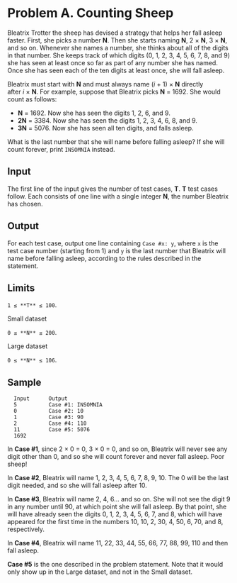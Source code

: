 # Problem A. Counting Sheep

Bleatrix Trotter the sheep has devised a strategy that helps her fall asleep faster. First, she picks a number **N**. Then she starts naming **N**, 2 × **N**, 3 × **N**, and so on. Whenever she names a number, she thinks about all of the digits in that number. She keeps track of which digits (0, 1, 2, 3, 4, 5, 6, 7, 8, and 9) she has seen at least once so far as part of any number she has named. Once she has seen each of the ten digits at least once, she will fall asleep.

Bleatrix must start with **N** and must always name (_i_ + 1) × **N** directly after _i_ × **N**. For example, suppose that Bleatrix picks **N** = 1692. She would count as follows:

- **N** = 1692. Now she has seen the digits 1, 2, 6, and 9.
- **2N** = 3384. Now she has seen the digits 1, 2, 3, 4, 6, 8, and 9.
- **3N** = 5076. Now she has seen all ten digits, and falls asleep.

What is the last number that she will name before falling asleep? If she will count forever, print `INSOMNIA` instead.

## Input

The first line of the input gives the number of test cases, **T**. **T** test cases follow. Each consists of one line with a single integer **N**, the number Bleatrix has chosen.

## Output

For each test case, output one line containing `Case #x: y`, where `x` is the test case number (starting from 1) and `y` is the last number that Bleatrix will name before falling asleep, according to the rules described in the statement.

## Limits

`1 ≤ **T** ≤ 100`.

Small dataset

`0 ≤ **N** ≤ 200`.

Large dataset

`0 ≤ **N** ≤ 106`.



## Sample

```
  Input      Output           
  5          Case #1: INSOMNIA
  0          Case #2: 10      
  1          Case #3: 90      
  2          Case #4: 110     
  11         Case #5: 5076    
  1692                   
```

In **Case #1**, since 2 × 0 = 0, 3 × 0 = 0, and so on, Bleatrix will never see any digit other than 0, and so she will count forever and never fall asleep. Poor sheep!

In **Case #2**, Bleatrix will name 1, 2, 3, 4, 5, 6, 7, 8, 9, 10. The 0 will be the last digit needed, and so she will fall asleep after 10.

In **Case #3**, Bleatrix will name 2, 4, 6... and so on. She will not see the digit 9 in any number until 90, at which point she will fall asleep. By that point, she will have already seen the digits 0, 1, 2, 3, 4, 5, 6, 7, and 8, which will have appeared for the first time in the numbers 10, 10, 2, 30, 4, 50, 6, 70, and 8, respectively.

In **Case #4**, Bleatrix will name 11, 22, 33, 44, 55, 66, 77, 88, 99, 110 and then fall asleep.

**Case #5** is the one described in the problem statement. Note that it would only show up in the Large dataset, and not in the Small dataset.


